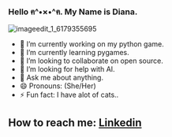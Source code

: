 ### Hello ฅ^•×•^ฅ. My Name is Diana. 



![imageedit_1_6179355695](https://user-images.githubusercontent.com/22809173/171272188-5f59dd5b-2187-40ac-9f03-443d654b9666.gif)




- 🔭 I’m currently working on my python game.
- 🌱 I’m currently learning pygames.
- 👯 I’m looking to collaborate on open source.
- 🤔 I’m looking for help with AI.
- 💬 Ask me about anything.
- 😄 Pronouns: (She/Her)
- ⚡ Fun fact: I have alot of cats..

## How to reach me: [Linkedin](https://www.linkedin.com/in/dianapalafox/)
